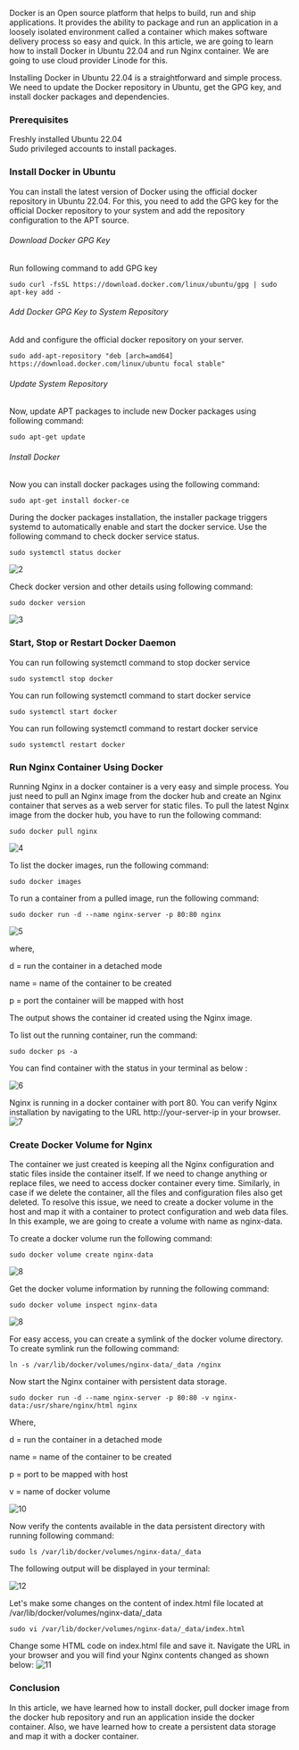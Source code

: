 Docker is an Open source platform that helps to build, run and ship applications. It provides the ability to package and run an application in a loosely isolated environment called a container which makes software delivery process so easy and quick.
In this article, we are going to learn how to install Docker in Ubuntu 22.04 and run Nginx container. We are going to use cloud provider Linode for this.

Installing Docker in Ubuntu 22.04 is a straightforward and simple process. We need to update the Docker repository in Ubuntu, get the GPG key, and install docker packages and dependencies.

### Prerequisites
Freshly installed Ubuntu 22.04 <br>
Sudo privileged accounts to install packages.


### Install Docker in Ubuntu
You can install the latest version of Docker using the official docker repository in Ubuntu 22.04. For this, you need to add the GPG key for the official Docker repository to your system and add the repository configuration to the APT source.

###### Download Docker GPG Key
Run following command to add GPG key
```
sudo curl -fsSL https://download.docker.com/linux/ubuntu/gpg | sudo apt-key add -
```
###### Add Docker GPG Key to System Repository
Add and configure the official docker repository on your server.
```
sudo add-apt-repository "deb [arch=amd64] https://download.docker.com/linux/ubuntu focal stable"
```
###### Update System Repository
Now, update APT packages to include new Docker packages using following command:
```
sudo apt-get update
```

###### Install Docker
Now you can install docker packages using the following command:
```
sudo apt-get install docker-ce
```
During the docker packages installation, the installer package triggers systemd to automatically enable and start the docker service. Use the following command to check docker service status.
```
sudo systemctl status docker
```
![2](https://user-images.githubusercontent.com/11027110/203275654-dcb81437-90d0-4898-999f-0f1081559eb1.jpg)

Check docker version and other details using following command:
```
sudo docker version
```
![3](https://user-images.githubusercontent.com/11027110/203275302-80447898-eb21-4fec-aa42-cf171d58acb3.jpg)

### Start, Stop or Restart Docker Daemon
You can run following systemctl command to stop docker service
```
sudo systemctl stop docker
```
You can run following systemctl command to start docker service
```
sudo systemctl start docker
```
You can run following systemctl command to restart docker service
```
sudo systemctl restart docker
```

### Run Nginx Container Using Docker
Running Nginx in a docker container is a very easy and simple process. You just need to pull an Nginx image from the docker hub and create an Nginx container that serves as a web server for static files. To pull the latest Nginx image from the docker hub, you have to run the following command:

```
sudo docker pull nginx
```

![4](https://user-images.githubusercontent.com/11027110/204241250-90b6c1a2-71cf-4f65-8a74-57d5096b0ef1.jpg)


To list the docker images, run the following command:

```
sudo docker images
```

To run a container from a pulled image, run the following command:

```
sudo docker run -d --name nginx-server -p 80:80 nginx
```

![5](https://user-images.githubusercontent.com/11027110/204242174-e11bd394-bbc0-401a-930e-60cdd4456f19.jpg)

where,

d = run the container in a detached mode

name = name of the container to be created

p = port the container will be mapped with host

The output shows the container id created using the Nginx image.

To list out the running container, run the command:
```
sudo docker ps -a
```
You can find container with the status in your terminal as below :

![6](https://user-images.githubusercontent.com/11027110/204242867-74988551-1609-43da-9b88-01f7b017e2d7.jpg)

Nginx is running in a docker container with port 80. You can verify Nginx installation by navigating to the URL http://your-server-ip in your browser.
![7](https://user-images.githubusercontent.com/11027110/204244102-9641c916-944a-49d1-9c36-65d98363fd12.jpg)

### Create Docker Volume for Nginx
The container we just created is keeping all the Nginx configuration and static files inside the container itself. If we need to change anything or replace files, we need to access docker container every time. Similarly, in case if we delete the container, all the files and configuration files also get deleted. To resolve this issue, we need to create a docker volume in the host and map it with a container to protect configuration and web data files. In this example, we are going to create a volume with name as nginx-data. 

To create a docker volume run the following command:

```
sudo docker volume create nginx-data
```
![8](https://user-images.githubusercontent.com/11027110/204246512-d788af61-8abf-4152-8a64-29040a087412.jpg)

Get the docker volume information by running the following command:
```
sudo docker volume inspect nginx-data
```
![8](https://user-images.githubusercontent.com/11027110/204247886-7dfeddba-ac37-44a8-ab13-305f567b1b1f.jpg)

For easy access, you can create a symlink of the docker volume directory. To create symlink run the following command:

```
ln -s /var/lib/docker/volumes/nginx-data/_data /nginx
```

Now start the Nginx container with persistent data storage.
```
sudo docker run -d --name nginx-server -p 80:80 -v nginx-data:/usr/share/nginx/html nginx
```
Where,

d = run the container in a detached mode

name = name of the container to be created

p = port to be mapped with host

v = name of docker volume

![10](https://user-images.githubusercontent.com/11027110/204248095-2569405e-8674-4cca-a0af-aea12d1c3553.jpg)


Now verify the contents available in the data persistent directory with running following command:
```
sudo ls /var/lib/docker/volumes/nginx-data/_data
```
The following output will be displayed in your terminal:

![12](https://user-images.githubusercontent.com/11027110/204249812-1041f4d2-8bd7-4499-b675-b9f5c3e5ec8f.jpg)


Let's make some changes on the content of index.html file located at /var/lib/docker/volumes/nginx-data/_data
```
sudo vi /var/lib/docker/volumes/nginx-data/_data/index.html
```

Change some HTML code on index.html file and save it. Navigate the URL in your browser and you will find your Nginx contents changed as shown below:
![11](https://user-images.githubusercontent.com/11027110/204250532-dafccc61-8975-4740-8d1b-e5cb3227039e.jpg)


### Conclusion
In this article, we have learned how to install docker, pull docker image from the docker hub repository and run an application inside the docker container. Also, we have learned how to create a persistent data storage and map it with a docker container.









